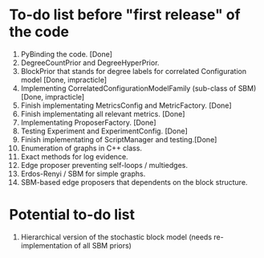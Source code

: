 # To-do list before "first release" of the code
1. PyBinding the code. [Done]
2. DegreeCountPrior and DegreeHyperPrior.
3. BlockPrior that stands for degree labels for correlated Configuration model [Done, impracticle]
4. Implementing CorrelatedConfigurationModelFamily (sub-class of SBM) [Done, impracticle]
5. Finish implementating MetricsConfig and MetricFactory. [Done]
6. Finish implementating all relevant metrics. [Done]
7. Implementating ProposerFactory. [Done]
8. Testing Experiment and ExperimentConfig. [Done]
9. Finish implementating of ScriptManager and testing.[Done]
10. Enumeration of graphs in C++ class.
11. Exact methods for log evidence.
12. Edge proposer preventing self-loops / multiedges.
13. Erdos-Renyi / SBM for simple graphs.
14. SBM-based edge proposers that dependents on the block structure.

# Potential to-do list
1. Hierarchical version of the stochastic block model (needs re-implementation of all SBM priors)
